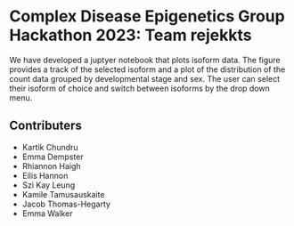 # Complex Disease Epigenetics Group Hackathon 2023: Team rejekkts



We have developed a juptyer notebook that plots isoform data. The figure provides a track of the selected isoform and a plot of the distribution of the count data grouped by developmental stage and sex. The user can select their isoform of choice and switch between isoforms by the drop down menu. 

## Contributers

* Kartik Chundru
* Emma Dempster
* Rhiannon Haigh
* Eilis Hannon
* Szi Kay Leung
* Kamile Tamusauskaite
* Jacob Thomas-Hegarty
* Emma Walker


